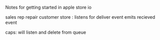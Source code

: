 Notes for getting started in apple store io

sales rep
repair
customer
store : listens for deliver event
        emits recieved event

caps: will listen and delete from queue